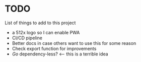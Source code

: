 # TODO
List of things to add to this project

* a 512x logo so I can enable PWA
* CI/CD pipeline
* Better docs in case others want to use this for some reason
* Check export function for improvements
* *Go* dependency-less? <-- this is a terrible idea